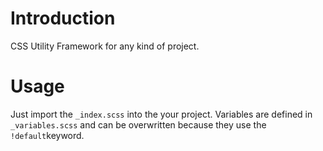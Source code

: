 # Introduction

CSS Utility Framework for any kind of project.

# Usage

Just import the ```_index.scss``` into the your project. 
Variables are defined in ```_variables.scss``` and can be overwritten because they use the ```!default```keyword.
